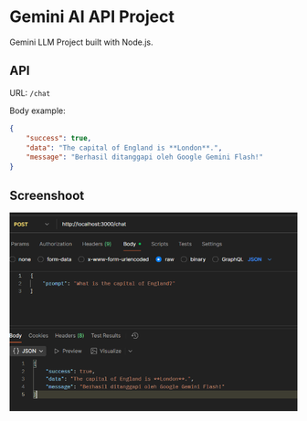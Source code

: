 # Gemini AI API Project

Gemini LLM Project built with Node.js.

## API

URL: `/chat`

Body example:
```json
{
    "success": true,
    "data": "The capital of England is **London**.",
    "message": "Berhasil ditanggapi oleh Google Gemini Flash!"
}
```

## Screenshoot

![Example output](/asset/example.png)
